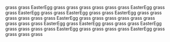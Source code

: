 grass grass EasterEgg grass grass grass grass
grass grass EasterEgg grass grass EasterEgg grass
grass EasterEgg grass grass EasterEgg grass grass
grass grass grass grass EasterEgg grass grass
grass grass grass grass grass grass grass
EasterEgg grass EasterEgg grass grass grass EasterEgg
grass grass grass grass EasterEgg grass grass
grass grass EasterEgg grass grass grass grass